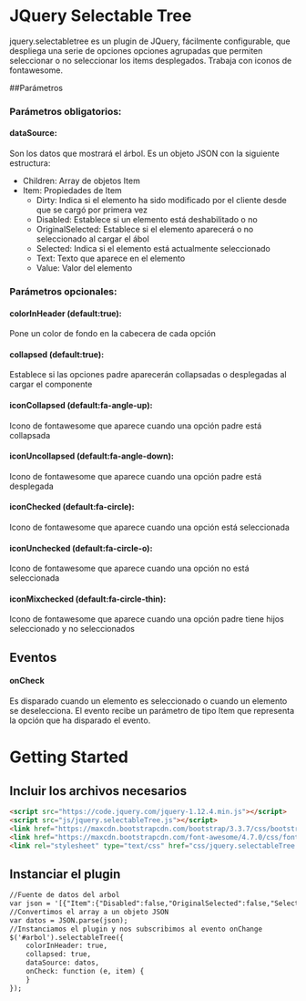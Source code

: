 # JQuery Selectable Tree
jquery.selectabletree es un plugin de JQuery, fácilmente configurable, que despliega una serie de opciones opciones agrupadas que permiten seleccionar o no seleccionar los items desplegados. Trabaja con iconos de fontawesome.

##Parámetros

### Parámetros obligatorios:
#### dataSource: 
Son los datos que mostrará el árbol. Es un objeto JSON con la siguiente estructura:

* Children: Array de objetos Item
* Item: Propiedades de Item
  * Dirty: Indica si el elemento ha sido modificado por el cliente desde que se cargó por primera vez
  * Disabled: Establece si un elemento está deshabilitado o no
  * OriginalSelected: Establece si el elemento aparecerá o no seleccionado al cargar el ábol
  * Selected: Indica si el elemento está actualmente seleccionado
  * Text: Texto que aparece en el elemento
  * Value: Valor del elemento
  
### Parámetros opcionales:
#### colorInHeader (default:true): 
Pone un color de fondo en la cabecera de cada opción
#### collapsed (default:true): 
Establece si las opciones padre aparecerán collapsadas o desplegadas al cargar el componente
#### iconCollapsed (default:fa-angle-up): 
Icono de fontawesome que aparece cuando una opción padre está collapsada
#### iconUncollapsed (default:fa-angle-down): 
Icono de fontawesome que aparece cuando una opción padre está desplegada
#### iconChecked (default:fa-circle): 
Icono de fontawesome que aparece cuando una opción está seleccionada
#### iconUnchecked (default:fa-circle-o): 
Icono de fontawesome que aparece cuando una opción no está seleccionada
#### iconMixchecked (default:fa-circle-thin): 
Icono de fontawesome que aparece cuando una opción padre tiene hijos seleccionado y no seleccionados

## Eventos
#### onCheck
Es disparado cuando un elemento es seleccionado o cuando un elemento se deselecciona. El evento recibe un parámetro de tipo Item que representa la opción que ha disparado el evento.

# Getting Started

## Incluir los archivos necesarios
```html
<script src="https://code.jquery.com/jquery-1.12.4.min.js"></script>
<script src="js/jquery.selectableTree.js"></script>
<link href="https://maxcdn.bootstrapcdn.com/bootstrap/3.3.7/css/bootstrap.min.css" rel="stylesheet" integrity="sha384-BVYiiSIFeK1dGmJRAkycuHAHRg32OmUcww7on3RYdg4Va+PmSTsz/K68vbdEjh4u" crossorigin="anonymous">
<link href="https://maxcdn.bootstrapcdn.com/font-awesome/4.7.0/css/font-awesome.min.css" rel="stylesheet" integrity="sha384-wvfXpqpZZVQGK6TAh5PVlGOfQNHSoD2xbE+QkPxCAFlNEevoEH3Sl0sibVcOQVnN" crossorigin="anonymous">
<link rel="stylesheet" type="text/css" href="css/jquery.selectableTree.css">
```
## Instanciar el plugin
```html
//Fuente de datos del arbol
var json = '[{"Item":{"Disabled":false,"OriginalSelected":false,"Selected":false,"Text":"B�vidos","Value":"01","Dirty":false},"Children":[{"Disabled":false,"OriginalSelected":true,"Selected":true,"Text":"B�vidos","Value":"01","Dirty":false}]},{"Item":{"Disabled":false,"OriginalSelected":false,"Selected":false,"Text":"�quidos","Value":"04","Dirty":false},"Children":[{"Disabled":false,"OriginalSelected":false,"Selected":false,"Text":"Asno","Value":"51","Dirty":false},{"Disabled":false,"OriginalSelected":false,"Selected":false,"Text":"Burd�gano","Value":"50","Dirty":false},{"Disabled":false,"OriginalSelected":false,"Selected":false,"Text":"Caballo","Value":"48","Dirty":false},{"Disabled":false,"OriginalSelected":false,"Selected":false,"Text":"Cebra","Value":"52","Dirty":false},{"Disabled":false,"OriginalSelected":false,"Selected":false,"Text":"Mulo","Value":"49","Dirty":false},{"Disabled":false,"OriginalSelected":false,"Selected":false,"Text":"Onagro","Value":"53","Dirty":false}]},{"Item":{"Disabled":false,"OriginalSelected":false,"Selected":false,"Text":"Peque�os Rumiantes","Value":"03","Dirty":false},"Children":[{"Disabled":false,"OriginalSelected":false,"Selected":false,"Text":"Caprino","Value":"04","Dirty":false},{"Disabled":false,"OriginalSelected":false,"Selected":false,"Text":"Ovino","Value":"03","Dirty":false}]}]'
//Convertimos el array a un objeto JSON
var datos = JSON.parse(json);
//Instanciamos el plugin y nos subscribimos al evento onChange
$('#arbol').selectableTree({
    colorInHeader: true,
    collapsed: true,
    dataSource: datos,
    onCheck: function (e, item) {
    }
});
```
